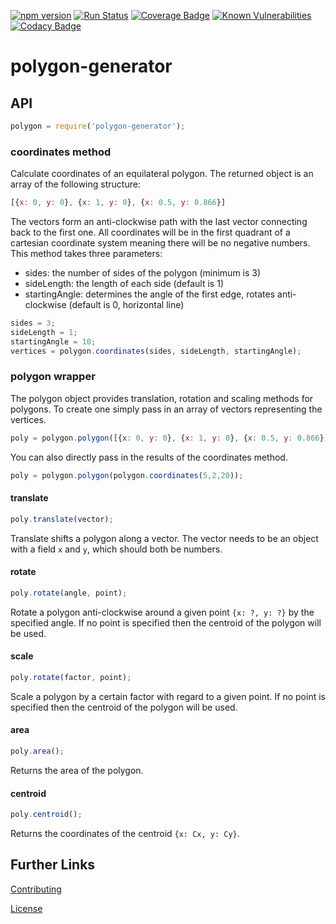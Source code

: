 [![npm version](https://badge.fury.io/js/polygon-generator.svg)](https://badge.fury.io/js/polygon-generator)
[![Run Status](https://api.shippable.com/projects/5a6f3685d953dd0700d5a112/badge?branch=master)](https://app.shippable.com/github/Eddykasp/polygon-generator)
[![Coverage Badge](https://api.shippable.com/projects/5a6f3685d953dd0700d5a112/coverageBadge?branch=master)](https://app.shippable.com/github/Eddykasp/polygon-generator)
[![Known Vulnerabilities](https://snyk.io/test/github/Eddykasp/polygon-generator/badge.svg?targetFile=package.json)](https://snyk.io/test/github/Eddykasp/polygon-generator?targetFile=package.json)
[![Codacy Badge](https://api.codacy.com/project/badge/Grade/56c7b12b0d284d619c5195419866d783)](https://www.codacy.com/app/Eddykasp/polygon-generator?utm_source=github.com&amp;utm_medium=referral&amp;utm_content=Eddykasp/polygon-generator&amp;utm_campaign=Badge_Grade)
# polygon-generator

## API
```javascript
polygon = require('polygon-generator');
```
### coordinates method
Calculate coordinates of an equilateral polygon. The returned object is an array of the following structure:
```javascript
[{x: 0, y: 0}, {x: 1, y: 0}, {x: 0.5, y: 0.866}]
```
The vectors form an anti-clockwise path with the last vector connecting back to the first one.
All coordinates will be in the first quadrant of a cartesian coordinate system meaning there will be no negative numbers.
This method takes three parameters:
- sides: the number of sides of the polygon (minimum is 3)
- sideLength: the length of each side (default is 1)
- startingAngle: determines the angle of the first edge, rotates anti-clockwise (default is 0, horizontal line)
```javascript
sides = 3;
sideLength = 1;
startingAngle = 10;
vertices = polygon.coordinates(sides, sideLength, startingAngle);
```

### polygon wrapper
The polygon object provides translation, rotation and scaling methods for polygons. To create one simply pass in an array of vectors representing the vertices.
```javascript
poly = polygon.polygon([{x: 0, y: 0}, {x: 1, y: 0}, {x: 0.5, y: 0.866}]);
```
You can also directly pass in the results of the coordinates method.
```javascript
poly = polygon.polygon(polygon.coordinates(5,2,20));
```
#### translate
```javascript
poly.translate(vector);
```
Translate shifts a polygon along a vector. The vector needs to be an object with a field `x` and `y`, which should both be numbers.

#### rotate
```javascript
poly.rotate(angle, point);
```
Rotate a polygon anti-clockwise around a given point `{x: ?, y: ?}` by the specified angle. If no point is specified then the centroid of the polygon will be used.

#### scale
```javascript
poly.rotate(factor, point);
```
Scale a polygon by a certain factor with regard to a given point. If no point is specified then the centroid of the polygon will be used.

#### area
```javascript
poly.area();
```
Returns the area of the polygon.

#### centroid
```javascript
poly.centroid();
```
Returns the coordinates of the centroid `{x: Cx, y: Cy}`.

## Further Links
[Contributing](https://github.com/Eddykasp/polygon-generator/blob/master/CONTRIBUTING.md)

[License](https://github.com/Eddykasp/polygon-generator/blob/master/LICENSE)
